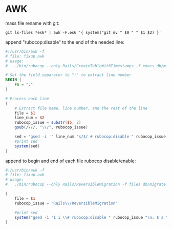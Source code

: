 # AWK

mass file rename with git:

```sh-session
git ls-files *es6* | awk -F.es6 '{ system("git mv " $0 " " $1 $2) }'
```

append "rubocop:disable" to the end of the needed line:
```awk
#!/usr/bin/awk -f
# file: fixup.awk
# usage:
#   ./bin/rubocop --only Rails/CreateTableWithTimestamps -f emacs db/migrate | awk -f fixup.awk

# Set the field separator to ":" to extract line number
BEGIN {
    FS = ":"
}

# Process each line
{
    # Extract file name, line number, and the rest of the line
    file = $1
    line_num = $2
    rubocop_issue = substr($5, 2)
    gsub(/\//, "\\/", rubocop_issue)

    sed = "gsed -i '" line_num "s/$/ # rubocop:disable " rubocop_issue "/' " file
    #print sed
    system(sed)
}
```

append to begin and end of each file rubocop disable/enable:
```awk
#!/usr/bin/awk -f
# file: fixup.awk
# usage:
#   ./bin/rubocop --only Rails/ReversibleMigration -f files db/migrate | awk -f fixup.awk

{
    file = $1
    rubocop_issue = "Rails\\/ReversibleMigration"

    #print sed
    system("gsed -i '1 i \\# rubocop:disable " rubocop_issue "\n; $ a \\# rubocop:enable " rubocop_issue ";' " file)
}
```